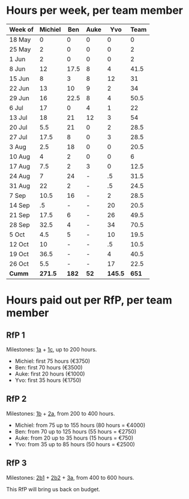 # Hours per week, per team member

| Week of | Michiel | Ben  | Auke | Yvo  | Team |
|---------|---------|------|------|------|------|
| 18 May  |  0      |  0   |  0   |  0   |  0   |
| 25 May  |  2      |  0   |  0   |  0   |  2   |
|  1 Jun  |  2      |  0   |  0   |  0   |  2   |
|  8 Jun  | 12      | 17.5 |  8   |  4   | 41.5 |
| 15 Jun  |  8      |  3   |  8   | 12   | 31   |
| 22 Jun  | 13      | 10   |  9   |  2   | 34   |
| 29 Jun  | 16      | 22.5 |  8   |  4   | 50.5 |
|  6 Jul  | 17      |  0   |  4   |  1   | 22   |
| 13 Jul  | 18      | 21   | 12   |  3   | 54   |
| 20 Jul  |  5.5    | 21   |  0   |  2   | 28.5 |
| 27 Jul  | 17.5    |  8   |  0   |  3   | 28.5 |
|  3 Aug  |  2.5    | 18   |  0   |  0   | 20.5 |
| 10 Aug  |  4      |  2   |  0   |  0   |  6   |
| 17 Aug  |  7.5    |  2   |  3   |  0   | 12.5 |
| 24 Aug  |  7      |  24  |  -   |   .5 | 31.5 |
| 31 Aug  | 22      |   2  |  -   |   .5 | 24.5 |
|  7 Sep  | 10.5    |  16  |  -   |  2   | 28.5 |
| 14 Sep  |   .5    |  -   |  -   | 20   | 20.5 |
| 21 Sep  | 17.5    |  6   |  -   | 26   | 49.5 |
| 28 Sep  | 32.5    |  4   |  -   | 34   | 70.5 |
|  5 Oct  |  4.5    |  5   |  -   | 10   | 19.5 |
| 12 Oct  | 10      |  -   |  -   |   .5 | 10.5 |
| 19 Oct  | 36.5    |  -   |  -   |  4   | 40.5 |
| 26 Oct  |  5.5    |  -   |  -   |  17  | 22.5 |
| **Cumm**| **271.5** | **182** | **52**  | **145.5**  | **651** |

<!-- Michiel: 0+2+2+12+8+13+16+17+18+5.5+17.5+2.5+4+7.5+7+22+10.5+.5+17.5+32.5+4.5+10+36.5+5.5=271.5 -->
<!-- Ben: 0+0+0+17.5+3+10+22.5+0+21+21+8+18+2+2+24+2+16+6+4+5=182 -->
<!-- Auke: 0+0+0+8+8+9+8+4+12+0+0+0+0+3=52 -->
<!-- Yvo: 0+0+0+4+12+2+4+1+3+2+3+.5+.5+2+20+26+34+10+.5+4+6=145.5 -->
<!-- Team: 0+2+2+41.5+31+34+50.5+22+54+28.5+28.5+20.5+6+12.5+31.5+24.5+28.5+20.5+49.5+70.5+19.5+10.5+40.5+22.5=651 -->
<!-- Bottom line: 271.5+182+52+145.5=651 -->

# Hours paid out per RfP, per team member

## RfP 1
Milestones: [1a](https://github.com/pdsinterop/project-admin/blob/master/milestones.md#1a-test-suite)
+
[1c](https://github.com/pdsinterop/project-admin/blob/master/milestones.md#1c-nextcloud-integration),
up to 200 hours.

* Michiel: first 75 hours (€3750)
* Ben: first 70 hours (€3500)
* Auke: first 20 hours (€1000)
* Yvo: first 35 hours (€1750)

## RfP 2
Milestones: [1b](https://github.com/pdsinterop/project-admin/blob/master/milestones.md#1b-standalone-php)
+
[2a](https://github.com/pdsinterop/project-admin/blob/master/milestones.md#2a-test-suite),
from 200 to 400 hours.

* Michiel: from 75 up to 155 hours (80 hours = €4000)
* Ben: from 70 up to 125 hours (55 hours = €2750)
* Auke: from 20 up to 35 hours (15 hours = €750)
* Yvo: from 35 up to 85 hours (50 hours = €2500)

## RfP 3
Milestones:
[2b1](https://github.com/pdsinterop/project-admin/blob/master/milestones.md#2b1-standalone-php)
+
[2b2](https://github.com/pdsinterop/project-admin/blob/master/milestones.md#2b2-nextcloud-integration)
+
[3a](https://github.com/pdsinterop/project-admin/blob/master/milestones.md#3a-test-suite),
from 400 to 600 hours.

This RfP will bring us back on budget.
